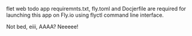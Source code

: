 flet web todo app
requiremnts.txt, fly.toml and Docjerfile are required for launching this app on Fly.io using flyctl command line interface.


Not bed, eiii, AAAA?
Neeeee!
